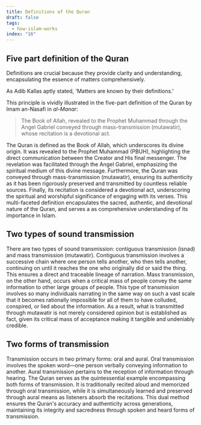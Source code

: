 ```yaml
---
title: Definitions of the Quran
draft: false
tags:
  - how-islam-works
index: "16"
---
```

## Five part definition of the Quran

Definitions are crucial because they provide clarity and understanding, encapsulating the essence of matters comprehensively. 

As Adib Kallas aptly stated, 'Matters are known by their definitions.'

This principle is vividly illustrated in the five-part definition of the Quran by Imam an-Nasafi in *al-Manar*:

> The Book of Allah, revealed to the Prophet Muhammad through the Angel Gabriel conveyed through mass-transmission (mutawatir), whose recitation is a devotional act.

The Quran is defined as the Book of Allah, which underscores its divine origin. It was revealed to the Prophet Muhammad (PBUH), highlighting the direct communication between the Creator and His final messenger. The revelation was facilitated through the Angel Gabriel, emphasizing the spiritual medium of this divine message. Furthermore, the Quran was conveyed through mass-transmission (mutawatir), ensuring its authenticity as it has been rigorously preserved and transmitted by countless reliable sources. Finally, its recitation is considered a devotional act, underscoring the spiritual and worshipful significance of engaging with its verses. This multi-faceted definition encapsulates the sacred, authentic, and devotional nature of the Quran, and serves a as comprehensive understanding of its importance in Islam.

## Two types of sound transmission
There are two types of sound transmission: contiguous transmission (isnad) and mass transmission (mutawatir). Contiguous transmission involves a successive chain where one person tells another, who then tells another, continuing on until it reaches the one who originally did or said the thing. This ensures a direct and traceable lineage of narration. Mass transmission, on the other hand, occurs when a critical mass of people convey the same information to other large groups of people. This type of transmission involves so many individuals narrating in the same way on such a vast scale that it becomes rationally impossible for all of them to have colluded, conspired, or lied about the information. As a result, what is transmitted through mutawatir is not merely considered opinion but is established as fact, given its critical mass of acceptance making it tangible and undeniably credible.

## Two forms of transmission 

Transmission occurs in two primary forms: oral and aural. Oral transmission involves the spoken word—one person verbally conveying information to another. Aural transmission pertains to the reception of information through hearing. The Quran serves as the quintessential example encompassing both forms of transmission. It is traditionally recited aloud and memorized through oral transmission, while it is simultaneously learned and preserved through aural means as listeners absorb the recitations. This dual method ensures the Quran's accuracy and authenticity across generations, maintaining its integrity and sacredness through spoken and heard forms of transmission.

